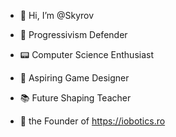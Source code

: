 
- 👋 Hi, I’m @Skyrov

- 🧭 Progressivism Defender 
- 📟 Computer Science Enthusiast
- 👾 Aspiring Game Designer
- 📚 Future Shaping Teacher
- 👑 the Founder of https://iobotics.ro

<!---
Skyrov01/Skyrov01 is a ✨ special ✨ repository because its `README.md` (this file) appears on your GitHub profile.
You can click the Preview link to take a look at your changes.
--->

